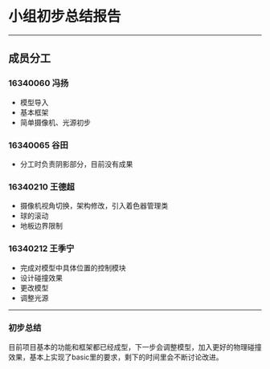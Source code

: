 # 小组初步总结报告

---

## 成员分工
### 16340060 冯扬 
  - 模型导入 
  - 基本框架 
  - 简单摄像机、光源初步
  
### 16340065 谷田
  - 分工时负责阴影部分，目前没有成果
  
### 16340210 王德超
  - 摄像机视角切换，架构修改，引入着色器管理类
  - 球的滚动
  - 地板边界限制
### 16340212 王季宁  
  - 完成对模型中具体位置的控制模块
  - 设计碰撞效果
  - 更改模型
  - 调整光源
---
### 初步总结

目前项目基本的功能和框架都已经成型，下一步会调整模型，加入更好的物理碰撞效果，基本上实现了basic里的要求，剩下的时间里会不断讨论改进。
